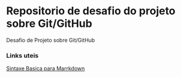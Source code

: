 # Repositorio de desafio do projeto sobre Git/GitHub
Desafio de Projeto sobre Git/GitHub


### Links uteis
[Sintaxe Basica para Marrkdown](https://www.markdownguide.org/getting-started/)
